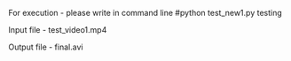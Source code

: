 

For execution - please write in command line #python test_new1.py
testing

Input file - test_video1.mp4

Output file - final.avi
